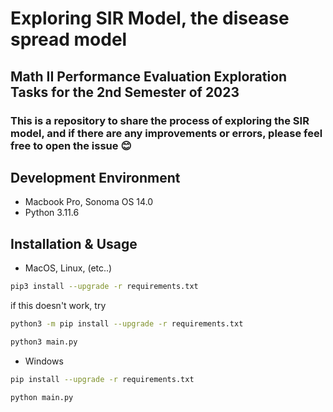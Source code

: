 # Exploring SIR Model, the disease spread model

## Math II Performance Evaluation Exploration Tasks for the 2nd Semester of 2023

### This is a repository to share the process of exploring the SIR model, and if there are any improvements or errors, please feel free to open the issue 😊

## Development Environment
- Macbook Pro, Sonoma OS 14.0
- Python 3.11.6

## Installation & Usage
- MacOS, Linux, (etc..)
```bash
pip3 install --upgrade -r requirements.txt
```
if this doesn't work, try
```bash
python3 -m pip install --upgrade -r requirements.txt
```
```bash
python3 main.py 
```

- Windows
```bash
pip install --upgrade -r requirements.txt
```
```bash
python main.py 
```